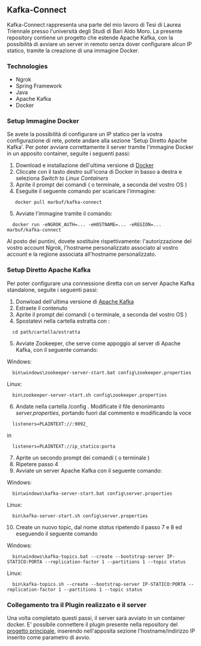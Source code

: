 ## Kafka-Connect

Kafka-Connect rappresenta una parte del mio lavoro di Tesi di Laurea Triennale presso l'università degli Studi di Bari Aldo Moro. La presente repository contiene un progetto che estende Apache Kafka, con la possibilità di avviare un server in remoto senza dover configurare alcun IP statico, tramite la creazione di una immagine Docker.

### Technologies
* Ngrok
* Spring Framework
* Java 
* Apache Kafka
* Docker

### Setup Immagine Docker

Se avete la possibilità di configurare un IP statico per la vostra configurazione di rete, potete andare alla sezione 'Setup Diretto Apache Kafka'.
Per poter avviare correttamente il server tramite l'immagine Docker in un apposito container, seguite i seguenti passi:
1. Download e installazione dell'ultima versione di [Docker](https://www.docker.com/products/docker-desktop)
2. Cliccate con il tasto destro sull'icona di Docker in basso a destra e seleziona _Switch to Linux Containers_
3. Aprite il prompt dei comandi ( o terminale, a seconda del vostro OS )
4. Eseguite il seguente comando per scaricare l'immagine: 
```
   docker pull marbuf/kafka-connect
```
5. Avviate l'immagine tramite il comando:
```
  docker run -eNGROK_AUTH=... -eHOSTNAME=... -eREGION=... marbuf/kafka-connect
```
  Al posto dei puntini, dovete sostituire rispettivamente: l'autorizzazione del vostro account Ngrok, l'hostname personalizzato associato al vostro account e la regione associata all'hostname personalizzato.


### Setup Diretto Apache Kafka

Per poter configurare una connessione diretta con un server Apache Kafka standalone, seguite i seguenti passi:
1. Donwload dell'ultima versione di [Apache Kafka](https://www.apache.org/dyn/closer.cgi?path=/kafka/2.4.1/kafka_2.12-2.4.1.tgz)
2. Estraete il contenuto
3. Aprite il prompt dei comandi ( o terminale, a seconda del vostro OS )
4. Spostatevi nella cartella estratta con :
```
  cd path/cartella/estratta
```
5. Avviate Zookeeper, che serve come appoggio al server di Apache Kafka, con il seguente comando:

  Windows:
```
  bin\windows\zookeeper-server-start.bat config\zookeeper.properties
```
  Linux:
```
  bin\zookeeper-server-start.sh config\zookeeper.properties
```
6. Andate nella cartella /config . Modificate il file denonimanto _server.properties_, portando fuori dal commento e modificando la voce
```
  listeners=PLAINTEXT://:9092_
```
  in
```
  listeners=PLAINTEXT://ip_statico:porta
```
7. Aprite un secondo prompt dei comandi ( o terminale )
8. Ripetere passo 4
9. Avviate un server Apache Kafka con il seguente comando:

  Windows:
```
  bin\windows\kafka-server-start.bat config\server.properties
```
  Linux:
```
  bin\kafka-server-start.sh config\server.properties
```
10. Create un nuovo topic, dal nome _status_ ripetendo il passo 7 e 8 ed eseguendo il seguente comando

  Windows:
```
  bin\windows\kafka-topics.bat --create --bootstrap-server IP-STATICO:PORTA --replication-factor 1 --partitions 1 --topic status
```
  Linux:
```
  bin\kafka-topics.sh --create --bootstrap-server IP-STATICO:PORTA --replication-factor 1 --partitions 1 --topic status
```
### Collegamento tra il Plugin realizzato e il server

Una volta completato questi passi, il server sarà avviato in un container docker. E' possibile connettere il plugin presente nella repository del [progetto principale](https://github.com/collab-uniba/Group-Awareness-Plugin-for-Unity), inserendo nell'apposita sezione l'hostname/indirizzo IP inserito come parametro di avvio.
